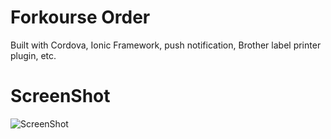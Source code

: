 # Forkourse Order
Built with Cordova, Ionic Framework, push notification, Brother label printer plugin, etc.

# ScreenShot
![ScreenShot](https://github.com/tinydream12/ForkourseOrder/blob/master/screenshots.jpg)
